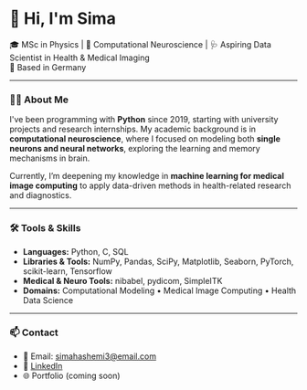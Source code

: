 # 👋 Hi, I'm Sima

🎓 MSc in Physics | 🧠 Computational Neuroscience | 🩺 Aspiring Data Scientist in Health & Medical Imaging  
📍 Based in Germany

---

### 🧑‍💻 About Me

I've been programming with **Python** since 2019, starting with university projects and research internships. My academic background is in **computational neuroscience**, where I focused on modeling both **single neurons and neural networks**, exploring the learning and memory mechanisms in brain.

Currently, I’m deepening my knowledge in **machine learning for medical image computing** to apply data-driven methods in health-related research and diagnostics.

---

### 🛠️ Tools & Skills

- **Languages:** Python, C, SQL  
- **Libraries & Tools:** NumPy, Pandas, SciPy, Matplotlib, Seaborn, PyTorch, scikit-learn, Tensorflow  
- **Medical & Neuro Tools:** nibabel, pydicom, SimpleITK  
- **Domains:** Computational Modeling • Medical Image Computing • Health Data Science

---

### 📫 Contact

- 📧 Email: simahashemi3@email.com  
- 💼 [LinkedIn](https://www.linkedin.com/in/sima-hashemi/) 
- 🌐 Portfolio (coming soon)
